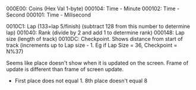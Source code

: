 000E00: Coins (Hex Val 1-byte)
000104: Time - Minute 
000102: Time - Second
000101: Time - Milisecond

0010C1: Lap (133=lap 5/finish) (subtract 128 from this number to determine lap)
001040: Rank (divide by 2 and add 1 to determine rank)
000148: Lap size (length of track)
0010DC: Checkpoint. Shows distance from start of track (increments up to Lap size - 1. Eg if Lap Size = 36, Checkpoint = N%37)

Seems like place doesn't show when it is updated on the screen. Frame of update is different than frame of screen update.
- First place does not equal 1. 8th place doesn't equal 8
